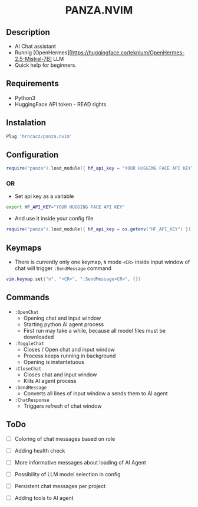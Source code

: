 <div align="center">

# PANZA.NVIM

</div>

## Description

- AI Chat assistant
- Runnig [OpenHermes][https://huggingface.co/teknium/OpenHermes-2.5-Mistral-7B] LLM
- Quick help for beginners.


## Requirements

- Python3
- HuggingFace API token - READ rights


## Instalation

```lua
Plug 'hrncacz/panza.nvim'

```

## Configuration

```lua
require("panza").load_module({ hf_api_key = "YOUR HUGGING FACE API KEY" })
```
### OR
- Set api key as a variable
```bash
export HF_API_KEY="YOUR HUGGING FACE API KEY"
```
- And use it inside your config file
```lua
require("panza").load_module({ hf_api_key = os.getenv("HF_API_KEY") })
```

## Keymaps

- There is currently only one keymap, `N` mode `<CR>` inside input window of chat will trigger `:SendMessage` command
```lua
vim.keymap.set("n", "<CR>", ":SendMessage<CR>", {})
```


## Commands

- `:OpenChat`
    - Opening chat and input window
    - Starting python AI agent process
    - First run may take a while, because all model files must be downloaded
- `:ToggleChat`
    - Closes / Open chat and input window
    - Process keeps running in background
    - Opening is instantetuous
- `:CloseChat`
    - Closes chat and input window
    - Kills AI agent process
- `:SendMessage`
    - Converts all lines of input window a sends them to AI agent
- `:ChatResponse`
    - Triggers refresh of chat window


## ToDo

- [ ] Coloring of chat messages based on role
- [ ] Adding health check
- [ ] More informative messages about loading of AI Agent
- [ ] Possibility of LLM model selection in config
- [ ] Persistent chat messages per project
- [ ] Adding tools to AI agent



